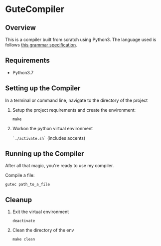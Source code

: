 # GuteCompiler
## Overview
This is a compiler built from scratch using Python3.
The language used is follows [this grammar specification](./grammar.pdf).


## Requirements
- Python3.7

## Setting up the Compiler
In a terminal or command line, navigate to the directory of the project

1. Setup the project requirements and create the environment:

    ```make``` 

2. Workon the python virtual environment

    ``` `./activate.sh` ```  (includes accents)


## Running up the Compiler

After all that magic, you're ready to use my compiler.

Compile a file:

```gutec path_to_a_file```

## Cleanup

1. Exit the virtual environment

    ```deactivate```

2. Clean the directory of the env

    ```make clean```